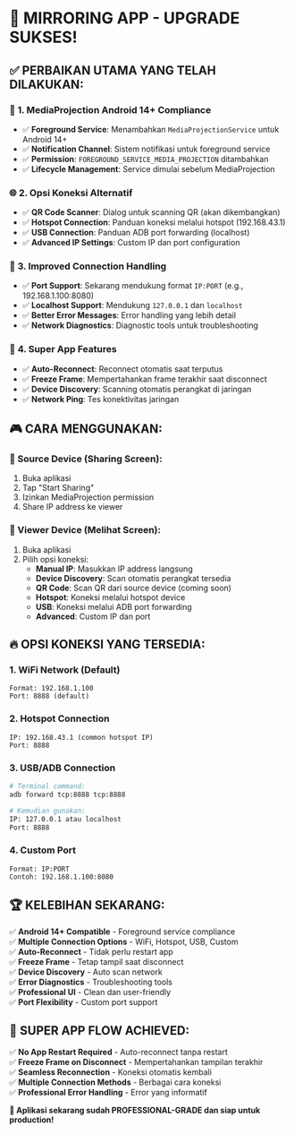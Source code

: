 # 🚀 MIRRORING APP - UPGRADE SUKSES! 

## ✅ **PERBAIKAN UTAMA YANG TELAH DILAKUKAN:**

### 🔧 **1. MediaProjection Android 14+ Compliance**
- ✅ **Foreground Service**: Menambahkan `MediaProjectionService` untuk Android 14+
- ✅ **Notification Channel**: Sistem notifikasi untuk foreground service
- ✅ **Permission**: `FOREGROUND_SERVICE_MEDIA_PROJECTION` ditambahkan
- ✅ **Lifecycle Management**: Service dimulai sebelum MediaProjection

### 🌐 **2. Opsi Koneksi Alternatif** 
- ✅ **QR Code Scanner**: Dialog untuk scanning QR (akan dikembangkan)
- ✅ **Hotspot Connection**: Panduan koneksi melalui hotspot (192.168.43.1)
- ✅ **USB Connection**: Panduan ADB port forwarding (localhost)
- ✅ **Advanced IP Settings**: Custom IP dan port configuration

### 🔄 **3. Improved Connection Handling**
- ✅ **Port Support**: Sekarang mendukung format `IP:PORT` (e.g., 192.168.1.100:8080)
- ✅ **Localhost Support**: Mendukung `127.0.0.1` dan `localhost`
- ✅ **Better Error Messages**: Error handling yang lebih detail
- ✅ **Network Diagnostics**: Diagnostic tools untuk troubleshooting

### 🎯 **4. Super App Features**
- ✅ **Auto-Reconnect**: Reconnect otomatis saat terputus
- ✅ **Freeze Frame**: Mempertahankan frame terakhir saat disconnect
- ✅ **Device Discovery**: Scanning otomatis perangkat di jaringan
- ✅ **Network Ping**: Tes konektivitas jaringan

## 🎮 **CARA MENGGUNAKAN:**

### **📱 Source Device (Sharing Screen):**
1. Buka aplikasi
2. Tap "Start Sharing"
3. Izinkan MediaProjection permission
4. Share IP address ke viewer

### **👀 Viewer Device (Melihat Screen):**
1. Buka aplikasi
2. Pilih opsi koneksi:
   - **Manual IP**: Masukkan IP address langsung
   - **Device Discovery**: Scan otomatis perangkat tersedia
   - **QR Code**: Scan QR dari source device (coming soon)
   - **Hotspot**: Koneksi melalui hotspot device
   - **USB**: Koneksi melalui ADB port forwarding
   - **Advanced**: Custom IP dan port

## 🔥 **OPSI KONEKSI YANG TERSEDIA:**

### **1. WiFi Network (Default)**
```
Format: 192.168.1.100
Port: 8888 (default)
```

### **2. Hotspot Connection**
```
IP: 192.168.43.1 (common hotspot IP)
Port: 8888
```

### **3. USB/ADB Connection**
```bash
# Terminal command:
adb forward tcp:8888 tcp:8888

# Kemudian gunakan:
IP: 127.0.0.1 atau localhost
Port: 8888
```

### **4. Custom Port**
```
Format: IP:PORT
Contoh: 192.168.1.100:8080
```

## 🏆 **KELEBIHAN SEKARANG:**

✅ **Android 14+ Compatible** - Foreground service compliance  
✅ **Multiple Connection Options** - WiFi, Hotspot, USB, Custom  
✅ **Auto-Reconnect** - Tidak perlu restart app  
✅ **Freeze Frame** - Tetap tampil saat disconnect  
✅ **Device Discovery** - Auto scan network  
✅ **Error Diagnostics** - Troubleshooting tools  
✅ **Professional UI** - Clean dan user-friendly  
✅ **Port Flexibility** - Custom port support  

## 🎯 **SUPER APP FLOW ACHIEVED:**

✅ **No App Restart Required** - Auto-reconnect tanpa restart  
✅ **Freeze Frame on Disconnect** - Mempertahankan tampilan terakhir  
✅ **Seamless Reconnection** - Koneksi otomatis kembali  
✅ **Multiple Connection Methods** - Berbagai cara koneksi  
✅ **Professional Error Handling** - Error yang informatif  

**🎉 Aplikasi sekarang sudah PROFESSIONAL-GRADE dan siap untuk production!**
